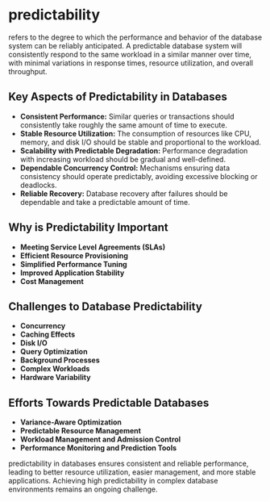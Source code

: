 # predictability

refers to the degree to which the performance and behavior of the database system can be reliably anticipated. A predictable database system will consistently respond to the same workload in a similar manner over time, with minimal variations in response times, resource utilization, and overall throughput.

## Key Aspects of Predictability in Databases

- **Consistent Performance:** Similar queries or transactions should consistently take roughly the same amount of time to execute.
- **Stable Resource Utilization:** The consumption of resources like CPU, memory, and disk I/O should be stable and proportional to the workload.
- **Scalability with Predictable Degradation:** Performance degradation with increasing workload should be gradual and well-defined.
- **Dependable Concurrency Control:** Mechanisms ensuring data consistency should operate predictably, avoiding excessive blocking or deadlocks.
- **Reliable Recovery:** Database recovery after failures should be dependable and take a predictable amount of time.

## Why is Predictability Important

- **Meeting Service Level Agreements (SLAs)**
- **Efficient Resource Provisioning**
- **Simplified Performance Tuning**
- **Improved Application Stability**
- **Cost Management**

## Challenges to Database Predictability

- **Concurrency**
- **Caching Effects**
- **Disk I/O**
- **Query Optimization**
- **Background Processes**
- **Complex Workloads**
- **Hardware Variability**

## Efforts Towards Predictable Databases

- **Variance-Aware Optimization**
- **Predictable Resource Management**
- **Workload Management and Admission Control**
- **Performance Monitoring and Prediction Tools**

predictability in databases ensures consistent and reliable performance, leading to better resource utilization, easier management, and more stable applications. Achieving high predictability in complex database environments remains an ongoing challenge.
